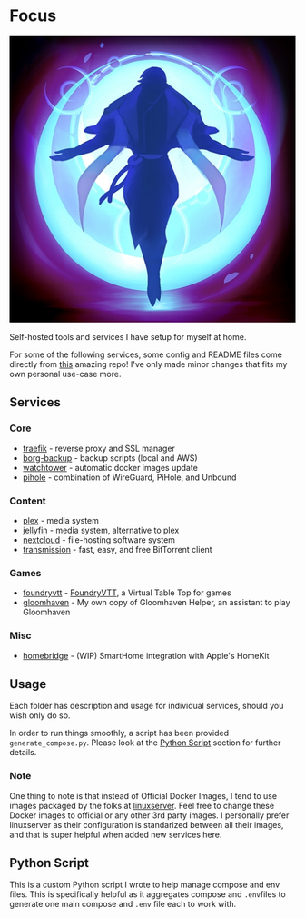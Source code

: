 # Focus

<p align="center">
<img src="_images/moonlight_vigil.png" alt="focus" title="focus" />
</p>


Self-hosted tools and services I have setup for myself at home.

For some of the following services, some config and README files come directly from [this](https://github.com/BaptisteBdn/docker-selfhosted-apps) amazing repo! I've only made minor changes that fits my own personal use-case more.

## Services
### Core
* [traefik](traefik/) - reverse proxy and SSL manager
* [borg-backup](borg-backup/) - backup scripts (local and AWS)
* [watchtower](watchtower/) - automatic docker images update
* [pihole](pihole/) - combination of WireGuard, PiHole, and Unbound

### Content
* [plex](plex/) - media system
* [jellyfin](jellyfin/) - media system, alternative to plex
* [nextcloud](nextcloud/) - file-hosting software system
* [transmission](transmission/) - fast, easy, and free BitTorrent client

### Games
* [foundryvtt](foundryvtt/) - [FoundryVTT](https://foundryvtt.com/), a Virtual Table Top for games
* [gloomhaven](gloomhaven/) - My own copy of Gloomhaven Helper, an assistant to play Gloomhaven

### Misc
* [homebridge](homebridge/) - (WIP) SmartHome integration with Apple's HomeKit

## Usage
Each folder has description and usage for individual services, should you wish only do so.

In order to run things smoothly, a script has been provided `generate_compose.py`. Please look at the [Python Script](#python-script) section for further details.

### Note
One thing to note is that instead of Official Docker Images, I tend to use images packaged by the folks at [linuxserver](https://www.linuxserver.io/). Feel free to change these Docker images to official or any other 3rd party images. I personally prefer linuxserver as their configuration is standarized between all their images, and that is super helpful when added new services here.

## Python Script
This is a custom Python script I wrote to help manage compose and env files. This is specifically helpful as it aggregates compose and `.env`files to generate one main compose and `.env` file each to work with.

